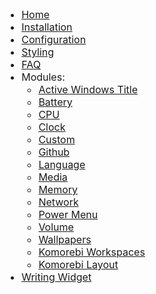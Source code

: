 <div style="font-size: 16px;">

- [Home](./Home)
- [Installation](./Installation)
- [Configuration](./Configuration)
- [Styling](./Styling)
- [FAQ](./FAQ)
- Modules:
    - [Active Windows Title](./Widget:-Active-Windows-Title)
    - [Battery](./Widget:-Battery)
    - [CPU](./Widget:-CPU)
    - [Clock](./Widget:-Clock)
    - [Custom](./Widget:-Custom)
    - [Github](./Widget:-Github)
    - [Language](./Widget:-Language)
    - [Media](./Widget:-Media)
    - [Memory](./Widget:-Memory)
    - [Network](./Widget:-Network)
    - [Power Menu](./Widget:-Power-Menu)
    - [Volume](./Widget:-Volume-Slider)
    - [Wallpapers](./Widget:-Wallpapers)
    - [Komorebi Workspaces](./Widget:-Komorebi-Workspaces)
    - [Komorebi Layout](./Widget:-Komorebi-Layout)
- [Writing Widget](./Writing-Widget)

</div>